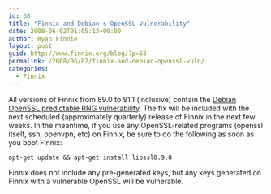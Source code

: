 ```yaml
---
id: 68
title: "Finnix and Debian's OpenSSL Vulnerability"
date: 2008-06-02T01:05:13+00:00
author: Ryan Finnie
layout: post
guid: http://www.finnix.org/blog/?p=68
permalink: /2008/06/02/finnix-and-debian-openssl-vuln/
categories:
  - Finnix
---
```

All versions of Finnix from 89.0 to 91.1 (inclusive) contain the [Debian OpenSSL predictable RNG vulnerability](http://lists.debian.org/debian-security-announce/2008/msg00152.html). The fix will be included with the next scheduled (approximately quarterly) release of Finnix in the next few weeks. In the meantime, if you use any OpenSSL-related programs (openssl itself, ssh, openvpn, etc) on Finnix, be sure to do the following as soon as you boot Finnix:

`apt-get update && apt-get install libssl0.9.8`

Finnix does not include any pre-generated keys, but any keys generated on Finnix with a vulnerable OpenSSL will be vulnerable.
